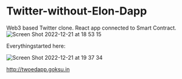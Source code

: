 # Twitter-without-Elon-Dapp
Web3 based Twitter clone. React app connected to Smart Contract. 
![Screen Shot 2022-12-21 at 18 53 15](https://user-images.githubusercontent.com/25721443/208947241-c54fbd38-dd4e-4cc2-b662-81a8e2475250.png)

Everythingstarted here:


![Screen Shot 2022-12-21 at 19 37 34](https://user-images.githubusercontent.com/25721443/208957445-a3d03f9a-0a7e-45db-a8a3-377f10b08abe.png)



http://twoedapp.goksu.in
